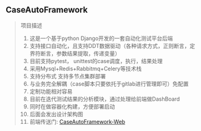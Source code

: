 ## CaseAutoFramework

> 项目描述
> 1. 这是一个基于python Django开发的一套自动化测试平台后端
> 2. 支持接口自动化，且支持DDT数据驱动（各种请求方式，正则断言，定界符断言，参数结果提取，传递变量）
> 3. 目前支持pytest， unittest的case调度，执行，结果处理
> 4. 采用Mysql+Redis+Rabbitmq+Celery等技术栈
> 5. 支持分布式 支持多节点集群部署
> 6. 与业务完全解耦（case脚本只要依托于gitlab进行管理即可）免配置
> 7. 定制功能相对容易
> 8. 目前在迭代测试结果的分析模块，通过处理给前端做DashBoard
> 9. 同时在做容器化构建，方便部署启动
> 10. 后面会发出设计架构图
> 11. 前端传送门: [CaseAutoFramework-Web](https://github.com/nightfall-w/CaseAutoFramework-Web)
